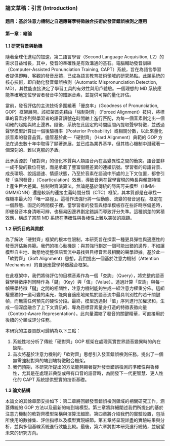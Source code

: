 
### **論文草稿：引言 (Introduction)**

#### **題目：基於注意力機制之自適應聲學特徵融合技術於發音錯誤檢測之應用**

#### **第一章：緒論**

**1.1 研究背景與動機**

隨著全球化進程的加速，第二語言學習（Second Language Acquisition, L2）的需求日益增長，其中，發音的準確性是有效溝通的基石。電腦輔助發音訓練（Computer-Assisted Pronunciation Training, CAPT）系統，旨在為語言學習者提供即時、客觀的發音反饋，已成為語言教育技術領域的研究熱點。此類系統的核心技術，即自動化發音錯誤檢測（Automatic Mispronunciation Detection, MD），其性能直接決定了學習工具的有效性與用戶體驗。一個理想的 MD 系統應能準確地定位學習者發音中的錯誤音素，並提供可靠的量化評估。

當前，發音評估的主流技術多圍繞著「優良率」（Goodness of Pronunciation, GOP）框架展開。該框架首先藉由「強制對齊」（Forced Alignment）技術，將標準的音素序列與學習者的語音訊號在時間軸上進行匹配，為每一個音素劃定出一個明確的起始與終止邊界。隨後，系統在此固定的時間區間內提取聲學特徵，並透過聲學模型計算出一個後驗機率（Posterior Probability）或相關分數，以此來量化該音素的發音品質。儘管基於此一「硬對齊」（Hard Alignment）典範的 GOP 方法在過去數十年中取得了顯著進展，並已成為業界基準，但其核心機制中潛藏著一個深刻的、難以克服的矛盾。

此矛盾源於「硬對齊」的僵化本質與人類語音內在高變異性之間的衝突。語音並非一成不變的數位符號，而是承載了豐富個體差異的連續訊號。學習者的母語背景、成長環境、說話語速、情感狀態，乃至於音素在語流中所處的上下文位置，都會引發「協同發音」（Coarticulation）效應，導致音素在聲學實現的時長與頻譜特徵上產生巨大差異。強制對齊演算法，無論是基於傳統的隱馬可夫模型（HMM-GMM/DNN）還是較新的連接主義時間分類（CTC）框架，其本質都是在尋找一條機率最大的「唯一路徑」。這種作法強行將一個動態、流變的發音過程，框定在一個靜態、固定的時間模子裡。當學習者的發音與標準模板存在些許時序偏差時，即便發音本身清晰可辨，也極易因邊界劃定錯誤而導致評分失準。這種誤差的累積效應，構成了當前 MD 系統在準確性與魯棒性上難以突破的瓶頸。

**1.2 研究目的與貢獻**

為了解決「硬對齊」框架的根本性限制，本研究旨在探索一種更具彈性與適應性的發音評估新典範。我們的核心動機是：與其強行劃定一個可能出錯的邊界，不如讓模型自主地、動態地從整個語音流中尋找與目標音素最相關的聲學證據。基於此一「軟對齊」（Soft Alignment）思想，我們提出一個基於注意力機制（Attention Mechanism）的自適應聲學特徵融合框架。

在此框架中，我們將待評估的目標音素作為一個「查詢」（Query），將完整的語音聲學特徵序列同時作為「鍵」（Key）與「值」（Value）。透過計算「查詢」與每一幀聲學特徵「鍵」之間的相關性，注意力機制能夠生成一組注意力權重分佈。這組權重猶如一道可變的柔光，能夠自適應地聚焦於語音流中最具判別性的若干關鍵幀，而無需任何預先的硬性分段。最終，模型透過對「值」序列進行加權求和，生成一個深度融合了上下文資訊的、專為目標音素量身打造的特徵表徵向量（Context-Aware Representation）。此向量濃縮了發音的關鍵精華，可直接用於後續的分類或評分任務。

本研究的主要貢獻可歸納為以下三點：
1.  系統性地分析了傳統「硬對齊」GOP 框架在處理真實世界語音變異時的內在缺陷。
2.  首次將基於注意力機制的「軟對齊」思想引入發音錯誤檢測任務，提出了一個無需強制對齊的端到端特徵融合框架。
3.  我們預期，本研究所提出的方法能夠顯著提升發音錯誤檢測的準確性與魯棒性，尤其是在處理非典型或帶有口音的語音時，為開發下一代更智慧、更人性化的 CAPT 系統提供堅實的技術基礎。

**1.3 論文結構**

本論文的其餘章節安排如下：第二章將回顧發音錯誤檢測領域的相關研究工作，涵蓋傳統的 GOP 方法以及最新的端到端模型。第三章將詳細闡述我們所提出的基於注意力機制的軟對齊模型架構與演算法細節。第四章將介紹我們的實驗設置，包括所使用的數據集、評估指標以及模型實現細節。第五章將呈現詳盡的實驗結果與分析，並與多個基線系統進行效能比較。最後，第六章將對本研究進行總結，並展望未來的研究方向。

---